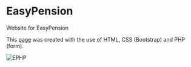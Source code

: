 # EasyPension
Website for EasyPension

This [page](https://easypension.nl) was created with the use of HTML, CSS (Bootstrap) and PHP (form).

![EPHP](https://user-images.githubusercontent.com/48712793/66647133-59be4700-ec28-11e9-9706-354669a3c246.png)

